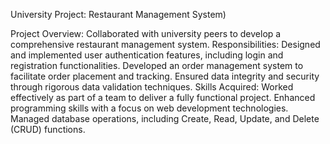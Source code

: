 University Project: Restaurant Management System)

Project Overview: Collaborated with university peers to develop a comprehensive restaurant management system.
Responsibilities:
Designed and implemented user authentication features, including login and registration functionalities.
Developed an order management system to facilitate order placement and tracking.
Ensured data integrity and security through rigorous data validation techniques.
Skills Acquired:
Worked effectively as part of a team to deliver a fully functional project.
Enhanced programming skills with a focus on web development technologies.
Managed database operations, including Create, Read, Update, and Delete (CRUD) functions.
